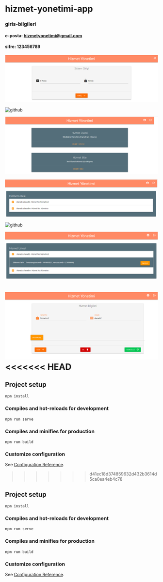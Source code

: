 # hizmet-yonetimi-app

### giris-bilgileri 
#### e-posta: hizmetyonetimi@gmail.com 
#### sifre: 123456789


![github](src/assets/hizmet-giris-yap.png)


![github](src/assets/hizmet-anasayfa.png)

![github](src/assets/hizmet-profil.png)

![github](src/assets/hizmet-listesi.png)


![github](src/assets/hhizmet-ekle.png)


![github](src/assets/hizmet-listesi-detaya-yonlendir.png)

![github](src/assets/hizmet-detay.png)
<<<<<<< HEAD
=======

## Project setup
```
npm install
```

### Compiles and hot-reloads for development
```
npm run serve
```

### Compiles and minifies for production
```
npm run build
```

### Customize configuration
See [Configuration Reference](https://cli.vuejs.org/config/).
>>>>>>> d41ec18d374859632d432b3614d5ca0ea4eb4c78

## Project setup
```
npm install
```

### Compiles and hot-reloads for development
```
npm run serve
```

### Compiles and minifies for production
```
npm run build
```

### Customize configuration
See [Configuration Reference](https://cli.vuejs.org/config/).
